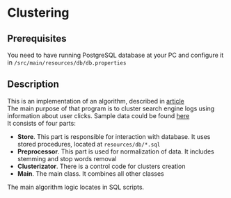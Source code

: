 # Clustering
## Prerequisites
You need to have running PostgreSQL database at your PC and configure it in `/src/main/resources/db/db.properties`
## Description
This is an implementation of an algorithm, described in <a href="https://ieeexplore.ieee.org/document/1266134">article</a><br>
The main purpose of that program is to cluster search engine logs using information about user clicks. Sample data could be found <a href="http://www.cim.mcgill.ca/~dudek/206/Logs/AOL-user-ct-collection">here</a><br>
It consists of four parts:
- __Store__. This part is responsible for interaction with database. It uses stored procedures, located at `resources/db/*.sql`
- __Preprocessor__. This part is used for normalization of data. It includes stemming and stop words removal
- __Clusterizator__. There is a control code for clusters creation
- __Main__. The main class. It combines all other classes

The main algorithm logic locates in SQL scripts.
